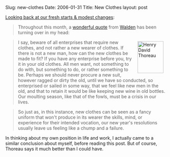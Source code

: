 Slug: new-clothes
Date: 2006-01-31
Title: New Clothes
layout: post

<a href="http://www.43folders.com/2006/01/30/fresh-modest-wrapup/">Looking back at our fresh starts &amp; modest changes</a>:
<blockquote>Throughout this month, a <a href="http://en.wikiquote.org/wiki/Henry_David_Thoreau#Chapter_1_:_Economy">wonderful quote</a> from <a href="http://en.wikisource.org/wiki/Walden">Walden</a> has been turning over in my head:</blockquote>

<blockquote><a href="http://www.flickr.com/photos/merlin/93203690/" title="Thoreau"><img  align="right" alt="Henry David Thoreau" border="0" height="100" hspace="10" src="https://static.flickr.com/19/93203690_449e44bf39_t.jpg" vspace="5" width="81" /></a>I say, beware of all enterprises that require new clothes, and not rather a new wearer of clothes. If there is not a new man, how can the new clothes be made to fit? If you have any enterprise before you, try it in your old clothes. All men want, not something to do with, but something to do, or rather something to be. Perhaps we should never procure a new suit, however ragged or dirty the old, until we have so conducted, so enterprised or sailed in some way, that we feel like new men in the old, and that to retain it would be like keeping new wine in old bottles. Our moulting season, like that of the fowls, must be a crisis in our lives.</blockquote>

<blockquote>So just as, in this instance, new clothes can be seen as a fancy uniform that won't produce in its wearer the skills, mind, or experience for their intended vocation, our new year's resolutions usually leave us feeling like a chump and a failure.</blockquote>

In thinking about my own position in life and work, I actually came to a similar conclusion about myself, before reading this post. But of course, Thoreau says it much better than I could have.
